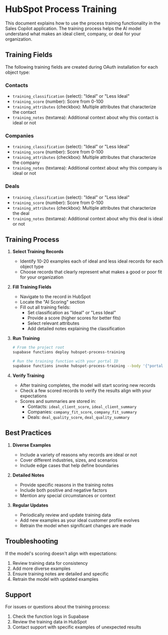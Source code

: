 # HubSpot Process Training

This document explains how to use the process training functionality in the Sales Copilot application. The training process helps the AI model understand what makes an ideal client, company, or deal for your organization.

## Training Fields

The following training fields are created during OAuth installation for each object type:

### Contacts
- `training_classification` (select): "Ideal" or "Less Ideal"
- `training_score` (number): Score from 0-100
- `training_attributes` (checkbox): Multiple attributes that characterize the contact
- `training_notes` (textarea): Additional context about why this contact is ideal or not

### Companies
- `training_classification` (select): "Ideal" or "Less Ideal"
- `training_score` (number): Score from 0-100
- `training_attributes` (checkbox): Multiple attributes that characterize the company
- `training_notes` (textarea): Additional context about why this company is ideal or not

### Deals
- `training_classification` (select): "Ideal" or "Less Ideal"
- `training_score` (number): Score from 0-100
- `training_attributes` (checkbox): Multiple attributes that characterize the deal
- `training_notes` (textarea): Additional context about why this deal is ideal or not

## Training Process

1. **Select Training Records**
   - Identify 10-20 examples each of ideal and less ideal records for each object type
   - Choose records that clearly represent what makes a good or poor fit for your organization

2. **Fill Training Fields**
   - Navigate to the record in HubSpot
   - Locate the "AI Scoring" section
   - Fill out all training fields:
     - Set classification as "Ideal" or "Less Ideal"
     - Provide a score (higher scores for better fits)
     - Select relevant attributes
     - Add detailed notes explaining the classification

3. **Run Training**
   ```bash
   # From the project root
   supabase functions deploy hubspot-process-training
   
   # Run the training function with your portal ID
   supabase functions invoke hubspot-process-training --body '{"portalId": "YOUR_PORTAL_ID"}'
   ```

4. **Verify Training**
   - After training completes, the model will start scoring new records
   - Check a few scored records to verify the results align with your expectations
   - Scores and summaries are stored in:
     - Contacts: `ideal_client_score`, `ideal_client_summary`
     - Companies: `company_fit_score`, `company_fit_summary`
     - Deals: `deal_quality_score`, `deal_quality_summary`

## Best Practices

1. **Diverse Examples**
   - Include a variety of reasons why records are ideal or not
   - Cover different industries, sizes, and scenarios
   - Include edge cases that help define boundaries

2. **Detailed Notes**
   - Provide specific reasons in the training notes
   - Include both positive and negative factors
   - Mention any special circumstances or context

3. **Regular Updates**
   - Periodically review and update training data
   - Add new examples as your ideal customer profile evolves
   - Retrain the model when significant changes are made

## Troubleshooting

If the model's scoring doesn't align with expectations:
1. Review training data for consistency
2. Add more diverse examples
3. Ensure training notes are detailed and specific
4. Retrain the model with updated examples

## Support

For issues or questions about the training process:
1. Check the function logs in Supabase
2. Review the training data in HubSpot
3. Contact support with specific examples of unexpected results 